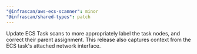 ```yaml
---
"@infrascan/aws-ecs-scanner": minor
"@infrascan/shared-types": patch
---
```


Update ECS Task scans to more appropriately label the task nodes, and correct their parent assignment. This release also captures context from the ECS task's attached network interface.
